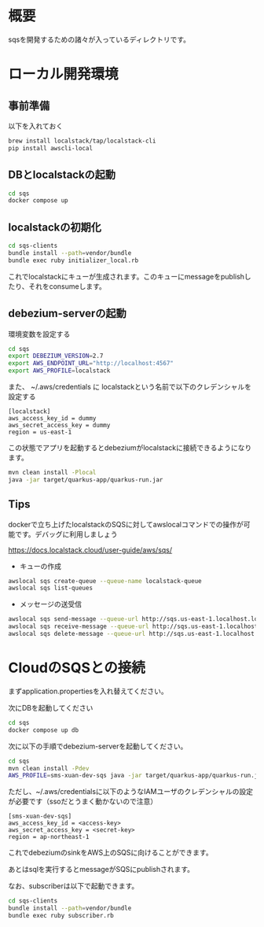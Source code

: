 
# 概要

sqsを開発するための諸々が入っているディレクトリです。

# ローカル開発環境

## 事前準備

以下を入れておく

```sh
brew install localstack/tap/localstack-cli
pip install awscli-local
```

## DBとlocalstackの起動

```sh
cd sqs
docker compose up
```

## localstackの初期化

```sh
cd sqs-clients
bundle install --path=vendor/bundle
bundle exec ruby initializer_local.rb
```

これでlocalstackにキューが生成されます。このキューにmessageをpublishしたり、それをconsumeします。

## debezium-serverの起動

環境変数を設定する

```sh
cd sqs
export DEBEZIUM_VERSION=2.7
export AWS_ENDPOINT_URL="http://localhost:4567"
export AWS_PROFILE=localstack
```

また、 ~/.aws/credentials に localstackという名前で以下のクレデンシャルを設定する

```
[localstack]
aws_access_key_id = dummy
aws_secret_access_key = dummy
region = us-east-1
```

この状態でアプリを起動するとdebeziumがlocalstackに接続できるようになります。

```sh
mvn clean install -Plocal
java -jar target/quarkus-app/quarkus-run.jar
```

## Tips

dockerで立ち上げたlocalstackのSQSに対してawslocalコマンドでの操作が可能です。デバッグに利用しましょう

https://docs.localstack.cloud/user-guide/aws/sqs/

- キューの作成

```sh
awslocal sqs create-queue --queue-name localstack-queue
awslocal sqs list-queues
```

- メッセージの送受信

```sh
awslocal sqs send-message --queue-url http://sqs.us-east-1.localhost.localstack.cloud:4566/000000000000/localstack-queue --message-body "Hello World"
awslocal sqs receive-message --queue-url http://sqs.us-east-1.localhost.localstack.cloud:4566/000000000000/localstack-queue
awslocal sqs delete-message --queue-url http://sqs.us-east-1.localhost.localstack.cloud:4566/000000000000/localstack-queue --receipt-handle <receipt-handle>
```

# CloudのSQSとの接続

まずapplication.propertiesを入れ替えてください。

<!-- これ、フラグでapplication.propertiesを切り返したいのだが -->

次にDBを起動してください

```sh
cd sqs
docker compose up db
```

次に以下の手順でdebezium-serverを起動してください。

```sh
cd sqs
mvn clean install -Pdev
AWS_PROFILE=sms-xuan-dev-sqs java -jar target/quarkus-app/quarkus-run.jar
```

ただし、~/.aws/credentialsに以下のようなIAMユーザのクレデンシャルの設定が必要です（ssoだとうまく動かないので注意）

```
[sms-xuan-dev-sqs]
aws_access_key_id = <access-key>
aws_secret_access_key = <secret-key>
region = ap-northeast-1
```

これでdebeziumのsinkをAWS上のSQSに向けることができます。

あとはsqlを実行するとmessageがSQSにpublishされます。

なお、subscriberは以下で起動できます。

```sh
cd sqs-clients
bundle install --path=vendor/bundle
bundle exec ruby subscriber.rb
```
